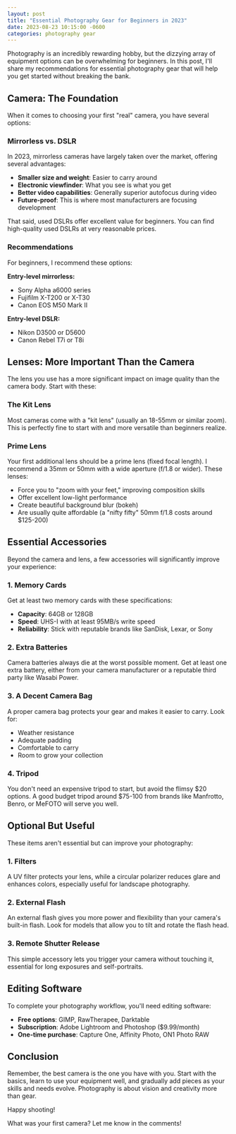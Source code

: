```yaml
---
layout: post
title: "Essential Photography Gear for Beginners in 2023"
date: 2023-08-23 10:15:00 -0600
categories: photography gear
---
```


Photography is an incredibly rewarding hobby, but the dizzying array of equipment options can be overwhelming for beginners. In this post, I'll share my recommendations for essential photography gear that will help you get started without breaking the bank.

## Camera: The Foundation

When it comes to choosing your first "real" camera, you have several options:

### Mirrorless vs. DSLR

In 2023, mirrorless cameras have largely taken over the market, offering several advantages:

- **Smaller size and weight**: Easier to carry around
- **Electronic viewfinder**: What you see is what you get
- **Better video capabilities**: Generally superior autofocus during video
- **Future-proof**: This is where most manufacturers are focusing development

That said, used DSLRs offer excellent value for beginners. You can find high-quality used DSLRs at very reasonable prices.

### Recommendations

For beginners, I recommend these options:

**Entry-level mirrorless:**
- Sony Alpha a6000 series
- Fujifilm X-T200 or X-T30
- Canon EOS M50 Mark II

**Entry-level DSLR:**
- Nikon D3500 or D5600
- Canon Rebel T7i or T8i

## Lenses: More Important Than the Camera

The lens you use has a more significant impact on image quality than the camera body. Start with these:

### The Kit Lens

Most cameras come with a "kit lens" (usually an 18-55mm or similar zoom). This is perfectly fine to start with and more versatile than beginners realize.

### Prime Lens

Your first additional lens should be a prime lens (fixed focal length). I recommend a 35mm or 50mm with a wide aperture (f/1.8 or wider). These lenses:

- Force you to "zoom with your feet," improving composition skills
- Offer excellent low-light performance
- Create beautiful background blur (bokeh)
- Are usually quite affordable (a "nifty fifty" 50mm f/1.8 costs around $125-200)

## Essential Accessories

Beyond the camera and lens, a few accessories will significantly improve your experience:

### 1. Memory Cards

Get at least two memory cards with these specifications:
- **Capacity**: 64GB or 128GB
- **Speed**: UHS-I with at least 95MB/s write speed
- **Reliability**: Stick with reputable brands like SanDisk, Lexar, or Sony

### 2. Extra Batteries

Camera batteries always die at the worst possible moment. Get at least one extra battery, either from your camera manufacturer or a reputable third party like Wasabi Power.

### 3. A Decent Camera Bag

A proper camera bag protects your gear and makes it easier to carry. Look for:
- Weather resistance
- Adequate padding
- Comfortable to carry
- Room to grow your collection

### 4. Tripod

You don't need an expensive tripod to start, but avoid the flimsy $20 options. A good budget tripod around $75-100 from brands like Manfrotto, Benro, or MeFOTO will serve you well.

## Optional But Useful

These items aren't essential but can improve your photography:

### 1. Filters

A UV filter protects your lens, while a circular polarizer reduces glare and enhances colors, especially useful for landscape photography.

### 2. External Flash

An external flash gives you more power and flexibility than your camera's built-in flash. Look for models that allow you to tilt and rotate the flash head.

### 3. Remote Shutter Release

This simple accessory lets you trigger your camera without touching it, essential for long exposures and self-portraits.

## Editing Software

To complete your photography workflow, you'll need editing software:

- **Free options**: GIMP, RawTherapee, Darktable
- **Subscription**: Adobe Lightroom and Photoshop ($9.99/month)
- **One-time purchase**: Capture One, Affinity Photo, ON1 Photo RAW

## Conclusion

Remember, the best camera is the one you have with you. Start with the basics, learn to use your equipment well, and gradually add pieces as your skills and needs evolve. Photography is about vision and creativity more than gear.

Happy shooting!

What was your first camera? Let me know in the comments! 